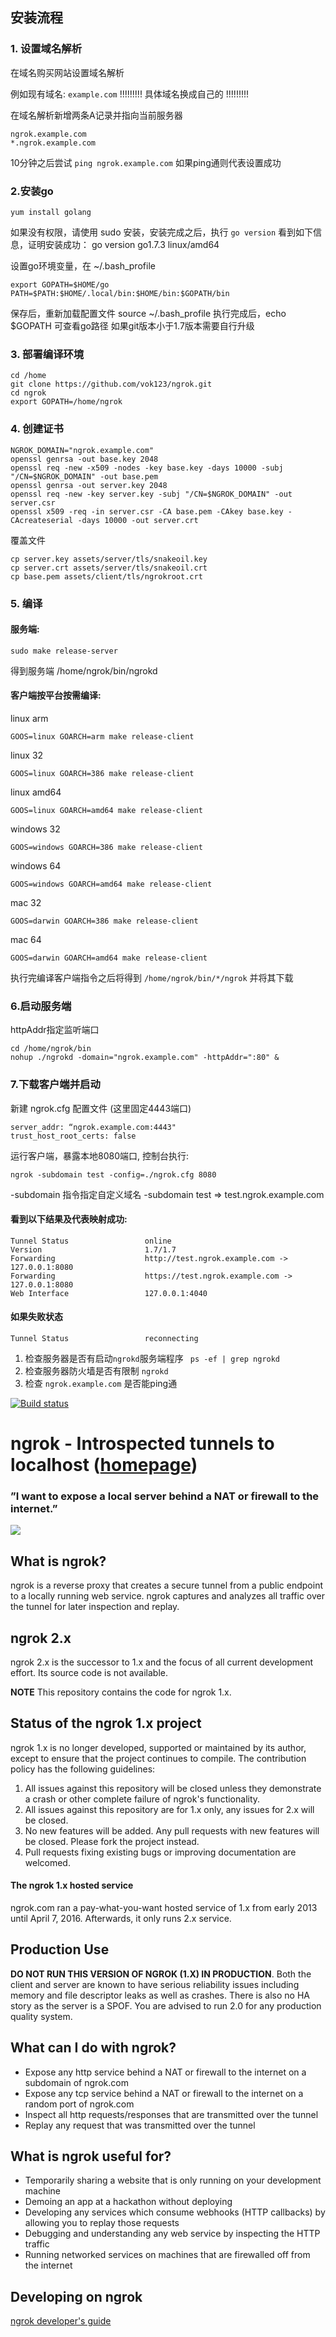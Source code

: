 ## 安装流程
### 1. 设置域名解析

在域名购买网站设置域名解析

例如现有域名: ``` example.com ```   !!!!!!!!! 具体域名换成自己的 !!!!!!!!!

在域名解析新增两条A记录并指向当前服务器
```
ngrok.example.com
*.ngrok.example.com
```
10分钟之后尝试 ``` ping ngrok.example.com ``` 如果ping通则代表设置成功

### 2.安装go
``` shell
yum install golang
```
如果没有权限，请使用 sudo 安装，安装完成之后，执行 ``` go version ``` 看到如下信息，证明安装成功：
go version go1.7.3 linux/amd64

设置go环境变量，在 ~/.bash_profile
``` shell
export GOPATH=$HOME/go
PATH=$PATH:$HOME/.local/bin:$HOME/bin:$GOPATH/bin
```
保存后，重新加载配置文件 source ~/.bash_profile
执行完成后，echo $GOPATH 可查看go路径
如果git版本小于1.7版本需要自行升级

### 3. 部署编译环境
``` shell
cd /home
git clone https://github.com/vok123/ngrok.git
cd ngrok
export GOPATH=/home/ngrok
```

### 4. 创建证书
``` shell
NGROK_DOMAIN="ngrok.example.com"
openssl genrsa -out base.key 2048
openssl req -new -x509 -nodes -key base.key -days 10000 -subj "/CN=$NGROK_DOMAIN" -out base.pem
openssl genrsa -out server.key 2048
openssl req -new -key server.key -subj "/CN=$NGROK_DOMAIN" -out server.csr
openssl x509 -req -in server.csr -CA base.pem -CAkey base.key -CAcreateserial -days 10000 -out server.crt
```

覆盖文件

``` shell
cp server.key assets/server/tls/snakeoil.key
cp server.crt assets/server/tls/snakeoil.crt
cp base.pem assets/client/tls/ngrokroot.crt
```

### 5. 编译

#### 服务端:
``` shell
sudo make release-server
```
得到服务端 /home/ngrok/bin/ngrokd

#### 客户端按平台按需编译:

linux arm
``` shell
GOOS=linux GOARCH=arm make release-client
```
linux 32
``` shell
GOOS=linux GOARCH=386 make release-client
```
linux amd64
``` shell
GOOS=linux GOARCH=amd64 make release-client
```
windows 32
``` shell
GOOS=windows GOARCH=386 make release-client
```
windows 64
``` shell
GOOS=windows GOARCH=amd64 make release-client
```
mac 32
``` shell
GOOS=darwin GOARCH=386 make release-client
```
mac 64
``` shell
GOOS=darwin GOARCH=amd64 make release-client
```
执行完编译客户端指令之后将得到 ``` /home/ngrok/bin/*/ngrok ``` 并将其下载

### 6.启动服务端
httpAddr指定监听端口
``` shell
cd /home/ngrok/bin
nohup ./ngrokd -domain="ngrok.example.com" -httpAddr=":80" &
```
### 7.下载客户端并启动
新建 ngrok.cfg 配置文件 (这里固定4443端口)
```
server_addr: “ngrok.example.com:4443"
trust_host_root_certs: false
```
运行客户端，暴露本地8080端口, 控制台执行:
```
ngrok -subdomain test -config=./ngrok.cfg 8080
```
-subdomain 指令指定自定义域名
-subdomain test => test.ngrok.example.com

#### 看到以下结果及代表映射成功:
```
Tunnel Status                 online                                                                          
Version                       1.7/1.7                                                                         
Forwarding                    http://test.ngrok.example.com -> 127.0.0.1:8080                                         
Forwarding                    https://test.ngrok.example.com -> 127.0.0.1:8080                                        
Web Interface                 127.0.0.1:4040
```
#### 如果失败状态
```
Tunnel Status                 reconnecting
```
1. 检查服务器是否有启动``` ngrokd ```服务端程序 ```  ps -ef | grep ngrokd ```
2. 检查服务器防火墙是否有限制 ``` ngrokd ```
3. 检查 ``` ngrok.example.com ``` 是否能ping通






[![Build
status](https://travis-ci.org/inconshreveable/ngrok.svg)](https://travis-ci.org/inconshreveable/ngrok)

# ngrok - Introspected tunnels to localhost ([homepage](https://ngrok.com))
### ”I want to expose a local server behind a NAT or firewall to the internet.”
![](https://ngrok.com/static/img/overview.png)

## What is ngrok?
ngrok is a reverse proxy that creates a secure tunnel from a public endpoint to a locally running web service.
ngrok captures and analyzes all traffic over the tunnel for later inspection and replay.

## ngrok 2.x

ngrok 2.x is the successor to 1.x and the focus of all current development effort. Its source code is not available.

**NOTE** This repository contains the code for ngrok 1.x.

## Status of the ngrok 1.x project

ngrok 1.x is no longer developed, supported or maintained by its author, except to ensure that the project continues to compile. The contribution policy has the following guidelines:

1. All issues against this repository will be closed unless they demonstrate a crash or other complete failure of ngrok's functionality.
2. All issues against this repository are for 1.x only, any issues for 2.x will be closed.
3. No new features will be added. Any pull requests with new features will be closed. Please fork the project instead.
4. Pull requests fixing existing bugs or improving documentation are welcomed.

#### The ngrok 1.x hosted service

ngrok.com ran a pay-what-you-want hosted service of 1.x from early 2013 until April 7, 2016. Afterwards, it only runs 2.x service.

## Production Use

**DO NOT RUN THIS VERSION OF NGROK (1.X) IN PRODUCTION**. Both the client and server are known to have serious reliability issues including memory and file descriptor leaks as well as crashes. There is also no HA story as the server is a SPOF. You are advised to run 2.0 for any production quality system. 

## What can I do with ngrok?
- Expose any http service behind a NAT or firewall to the internet on a subdomain of ngrok.com
- Expose any tcp service behind a NAT or firewall to the internet on a random port of ngrok.com
- Inspect all http requests/responses that are transmitted over the tunnel
- Replay any request that was transmitted over the tunnel


## What is ngrok useful for?
- Temporarily sharing a website that is only running on your development machine
- Demoing an app at a hackathon without deploying
- Developing any services which consume webhooks (HTTP callbacks) by allowing you to replay those requests
- Debugging and understanding any web service by inspecting the HTTP traffic
- Running networked services on machines that are firewalled off from the internet

## Developing on ngrok
[ngrok developer's guide](docs/DEVELOPMENT.md)
